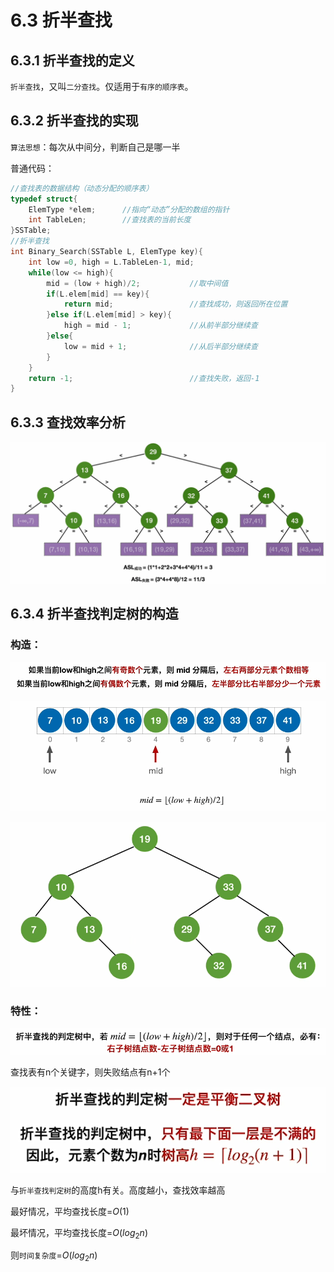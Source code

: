 # 6.3 折半查找

## 6.3.1 折半查找的定义

`折半查找`，又叫`二分查找`。仅适用于`有序的顺序表`。

## 6.3.2 折半查找的实现

`算法思想`：每次从中间分，判断自己是哪一半

普通代码：

```c
//查找表的数据结构（动态分配的顺序表）
typedef struct{
    ElemType *elem;      //指向“动态”分配的数组的指针
    int TableLen;        //查找表的当前长度
}SSTable;
//折半查找
int Binary_Search(SSTable L, ElemType key){
    int low =0, high = L.TableLen-1, mid;
    while(low <= high){
        mid = (low + high)/2;           //取中间值
        if(L.elem[mid] == key){
            return mid;                 //查找成功，则返回所在位置
        }else if(L.elem[mid] > key){
            high = mid - 1;             //从前半部分继续查
        }else{
            low = mid + 1;              //从后半部分继续查
        }  
    }
    return -1;                          //查找失败，返回-1
}
```

## 6.3.3 查找效率分析

![uTools_1638256115837](/images/data-structure/uTools_1638256115837.png)

## 6.3.4 折半查找判定树的构造

### 构造：

![uTools_1638256209356](/images/data-structure/uTools_1638256209356.png)

![uTools_1638256305668](/images/data-structure/uTools_1638256305668.png)

![uTools_1638256324365](/images/data-structure/uTools_1638256324365.png)

### 特性：

![uTools_1638256454841](/images/data-structure/uTools_1638256454841.png)

查找表有n个关键字，则失败结点有n+1个

![uTools_1638256551359](/images/data-structure/uTools_1638256551359.png)

与`折半查找判定树`的高度h有关。高度越小，查找效率越高

最好情况，平均查找长度=$O(1)$

最坏情况，平均查找长度=$O(log_2n)$

则`时间复杂度`=$O(log_2n)$
